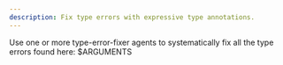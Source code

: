 ```yaml
---
description: Fix type errors with expressive type annotations.
---
```


Use one or more type-error-fixer agents to systematically fix all the type errors found here: $ARGUMENTS
